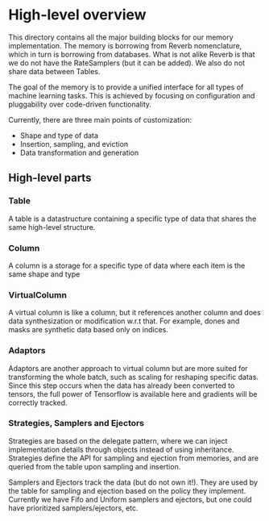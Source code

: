 # High-level overview

This directory contains all the major building blocks for our memory
implementation.  The memory is borrowing from Reverb nomenclature, which in turn
is borrowing from databases. What is not alike Reverb is that we do not have the
RateSamplers (but it can be added). We also do not share data between Tables.

The goal of the memory is to provide a unified interface for all types of
machine learning tasks. This is achieved by focusing on configuration and
pluggability over code-driven functionality.

Currently, there are three main points of customization:

* Shape and type of data
* Insertion, sampling, and eviction
* Data transformation and generation

## High-level parts

### Table
A table is a datastructure containing a specific type of data that shares the same high-level structure.

### Column
A column is a storage for a specific type of data where each item is the same shape and type

### VirtualColumn
A virtual column is like a column, but it references another column and does
data synthesization or modification w.r.t that. For example, dones and masks are
synthetic data based only on indices.

### Adaptors

Adaptors are another approach to virtual column but are more suited for
transforming the whole batch, such as scaling for reshaping specific
datas. Since this step occurs when the data has already been converted to
tensors, the full power of Tensorflow is available here and gradients will be
correctly tracked.

### Strategies, Samplers and Ejectors
Strategies are based on the delegate pattern, where we can inject implementation
details through objects instead of using inheritance. Strategies define the API
for sampling and ejection from memories, and are queried from the table upon
sampling and insertion.

Samplers and Ejectors track the data (but do not own it!). They are used by the
table for sampling and ejection based on the policy they implement. Currently we
have Fifo and Uniform samplers and ejectors, but one could have prioritized
samplers/ejectors, etc.
